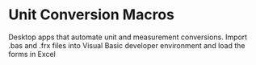 # Unit Conversion Macros


Desktop apps that automate unit and measurement conversions. Import .bas and .frx files into Visual Basic developer environment and load the forms in Excel

